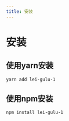 ```yaml
---
title: 安装
---
```


# 安装
## 使用yarn安装
```
yarn add lei-gulu-1
```
## 使用npm安装
```
npm install lei-gulu-1
```

